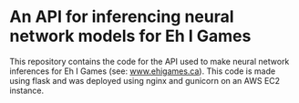 # An API for inferencing neural network models for Eh I Games
This repository contains the code for the API used to make neural network inferences for Eh I Games (see: www.ehigames.ca). This code is made using flask and was deployed using nginx and gunicorn on an AWS EC2 instance. 
